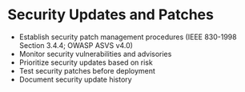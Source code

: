 # Security Updates and Patches

- Establish security patch management procedures (IEEE 830-1998 Section 3.4.4; OWASP ASVS v4.0)
- Monitor security vulnerabilities and advisories
- Prioritize security updates based on risk
- Test security patches before deployment
- Document security update history